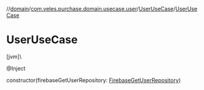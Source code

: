 //[domain](../../../index.md)/[com.veles.purchase.domain.usecase.user](../index.md)/[UserUseCase](index.md)/[UserUseCase](-user-use-case.md)

# UserUseCase

[jvm]\

@Inject

constructor(firebaseGetUserRepository: [FirebaseGetUserRepository](../../com.veles.purchase.domain.repository.user/-firebase-get-user-repository/index.md))
